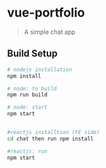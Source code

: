 # vue-portfolio

> A simple chat app
> 

## Build Setup

``` bash
# nodejs installation
npm install

# node: to build
npm run build

# node: start
npm start


#reactjs installtion (FE side)
cd chat then run npm install

#reactjs: run
npm start

```
